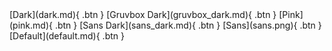 <div class="btn-group" markdown>
[Dark](dark.md){ .btn }
[Gruvbox Dark](gruvbox_dark.md){ .btn }
[Pink](pink.md){ .btn }
[Sans Dark](sans_dark.md){ .btn }
[Sans](sans.png){ .btn }
[Default](default.md){ .btn }
</div>
